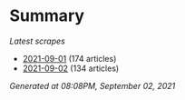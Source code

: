 # Summary
*Latest scrapes*
* [2021-09-01](https://github.com/nuuuwan/news_lk/blob/data/news_lk.2021-09-01.json) (174 articles)
* [2021-09-02](https://github.com/nuuuwan/news_lk/blob/data/news_lk.2021-09-02.json) (134 articles)

*Generated at 08:08PM, September 02, 2021*
